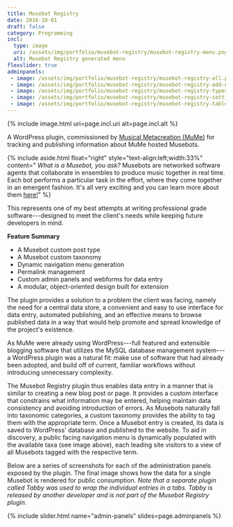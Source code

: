 ```yaml
---
title: Musebot Registry
date: 2016-10-01
draft: false
category: Programming
incl:
  type: image
  uri: /assets/img/portfolio/musebot-registry/musebot-registry-menu.png
  alt: Musebot Registry generated menu
flexslider: true
adminpanels:
 - image: /assets/img/portfolio/musebot-registry/musebot-registry-all.png
 - image: /assets/img/portfolio/musebot-registry/musebot-registry-add-new.png
 - image: /assets/img/portfolio/musebot-registry/musebot-registry-types.png
 - image: /assets/img/portfolio/musebot-registry/musebot-registry-settings.png
 - image: /assets/img/portfolio/musebot-registry/musebot-registry-table.png
---
```


{%
    include image.html
    uri=page.incl.uri
    alt=page.incl.alt
%}

A WordPress plugin, commissioned by [Musical Metacreation (MuMe)](http://musicalmetacreation.org/) for tracking and publishing information about MuMe hosted Musebots.<!--more-->

{%
    include aside.html
    float="right"
    style="text-align:left;width:33%"
    content="
    <em>What is a Musebot, you ask?</em> Musebots are networked software agents that collaborate in ensembles to produce music together in real time. Each bot performs a particular task in the effort, where they come together in an emergent fashion. It's all very exciting and you can learn more about them <a href='http://musicalmetacreation.org/musebots/' target='_blank'>here!</a>"
%}

This represents one of my best attempts at writing professional grade software---designed to meet the client's needs while keeping future developers in mind.

**Feature Summary**

- A Musebot custom post type
- A Musebot custom taxonomy
- Dynamic navigation menu generation
- Permalink management
- Custom admin panels and webforms for data entry
- A modular, object-oriented design built for extension

The plugin provides a solution to a problem the client was facing, namely the need for a central data store, a convenient and easy to use interface for data entry, automated publishing, and an effective means to browse published data in a way that would help promote and spread knowledge of the project's existence.

As MuMe were already using WordPress---full featured and extensible blogging software that utilizes the MySQL database management system---a WordPress plugin was a natural fit: make use of software that had already been adopted, and build off of current, familiar workflows without introducing unnecessary complexity.

The Musebot Registry plugin thus enables data entry in a manner that is similar to creating a new blog post or page. It provides a custom interface that constrains what information may be entered, helping maintain data consistency and avoiding introduction of errors. As Musebots naturally fall into taxonomic categories, a custom taxonomy provides the ability to tag them with the appropriate term. Once a Musebot entry is created, its data is saved to WordPress' database and published to the website. To aid in discovery, a public facing navigation menu is dynamically populated with the available taxa (see image above), each leading site visitors to a view of all Musebots tagged with the respective term.

Below are a series of screenshots for each of the administration panels exposed by the plugin. The final image shows how the data for a single Musebot is rendered for public consumption. *Note that a separate plugin called Tabby was used to wrap the individual entries in a tabs. Tabby is released by another developer and is not part of the Musebot Registry plugin.*

{%
    include slider.html
    name="admin-panels"
    slides=page.adminpanels
%}
